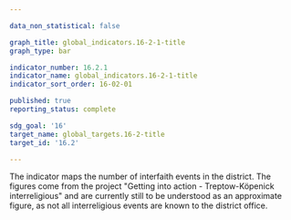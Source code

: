 ```yaml
---

data_non_statistical: false

graph_title: global_indicators.16-2-1-title
graph_type: bar

indicator_number: 16.2.1
indicator_name: global_indicators.16-2-1-title
indicator_sort_order: 16-02-01

published: true
reporting_status: complete

sdg_goal: '16'
target_name: global_targets.16-2-title
target_id: '16.2'

---
```


The indicator maps the number of interfaith events in the district. The figures come from the project "Getting into action - Treptow-Köpenick interreligious" and are currently still to be understood as an approximate figure, as not all interreligious events are known to the district office. 
